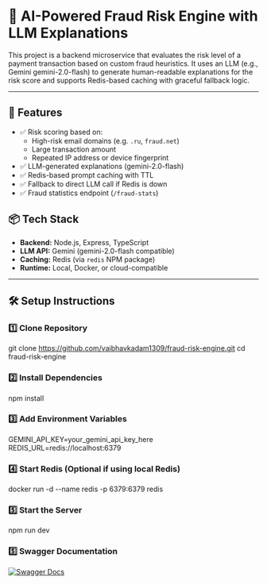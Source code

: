 # 🔐 AI-Powered Fraud Risk Engine with LLM Explanations

This project is a backend microservice that evaluates the risk level of a payment transaction based on custom fraud heuristics. It uses an LLM (e.g., Gemini gemini-2.0-flash) to generate human-readable explanations for the risk score and supports Redis-based caching with graceful fallback logic.

---

## 🚀 Features

- ✅ Risk scoring based on:
  - High-risk email domains (e.g. `.ru`, `fraud.net`)
  - Large transaction amount
  - Repeated IP address or device fingerprint
- ✅ LLM-generated explanations (gemini-2.0-flash)
- ✅ Redis-based prompt caching with TTL
- ✅ Fallback to direct LLM call if Redis is down
- ✅ Fraud statistics endpoint (`/fraud-stats`)




## 📦 Tech Stack

- **Backend:** Node.js, Express, TypeScript
- **LLM API:** Gemini (gemini-2.0-flash compatible)
- **Caching:** Redis (via `redis` NPM package)
- **Runtime:** Local, Docker, or cloud-compatible

---

## 🛠️ Setup Instructions

### 1️⃣ Clone Repository

git clone https://github.com/vaibhavkadam1309/fraud-risk-engine.git 
cd fraud-risk-engine

### 2️⃣ Install Dependencies

npm install

### 3️⃣ Add Environment Variables

GEMINI_API_KEY=your_gemini_api_key_here
REDIS_URL=redis://localhost:6379

### 4️⃣ Start Redis (Optional if using local Redis)

docker run -d --name redis -p 6379:6379 redis

### 5️⃣ Start the Server

npm run dev

### 5️⃣ Swagger Documentation

[![Swagger Docs](https://img.shields.io/badge/API-Swagger-blue)](http://localhost:3000/api-docs)
